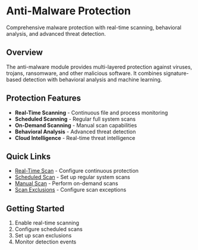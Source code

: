 # Anti-Malware Protection

Comprehensive malware protection with real-time scanning, behavioral analysis, and advanced threat detection.

## Overview

The anti-malware module provides multi-layered protection against viruses, trojans, ransomware, and other malicious software. It combines signature-based detection with behavioral analysis and machine learning.

## Protection Features

- **Real-Time Scanning** - Continuous file and process monitoring
- **Scheduled Scanning** - Regular full system scans
- **On-Demand Scanning** - Manual scan capabilities
- **Behavioral Analysis** - Advanced threat detection
- **Cloud Intelligence** - Real-time threat intelligence

## Quick Links

- [Real-Time Scan](./real-time-scan) - Configure continuous protection
- [Scheduled Scan](./scheduled-scan) - Set up regular system scans
- [Manual Scan](./manual-scan) - Perform on-demand scans
- [Scan Exclusions](./scan-exclusions) - Configure scan exceptions

## Getting Started

1. Enable real-time scanning
2. Configure scheduled scans
3. Set up scan exclusions
4. Monitor detection events